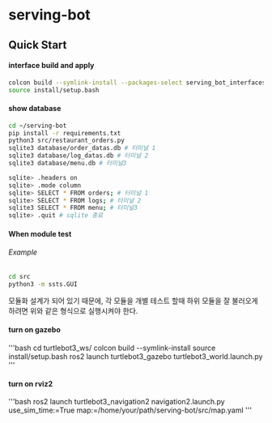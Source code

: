 # serving-bot

## Quick Start
#### interface build and apply
```bash
colcon build --symlink-install --packages-select serving_bot_interfaces
source install/setup.bash
```


#### show database 
```bash
cd ~/serving-bot
pip install -r requirements.txt
python3 src/restaurant_orders.py
sqlite3 database/order_datas.db # 터미널 1
sqlite3 database/log_datas.db # 터미널 2
sqlite3 database/menu.db # 터미널3

sqlite> .headers on
sqlite> .mode column
sqlite> SELECT * FROM orders; # 터미널 1
sqlite> SELECT * FROM logs; # 터미널 2
sqlite3 SELECT * FROM menu; # 터미널3
sqlite> .quit # sqlite 종료
```

#### When module test
###### Example
```bash
cd src
python3 -m ssts.GUI

```
모듈화 설계가 되어 있기 때문에, 각 모듈을 개별 테스트 할때 하위 모듈을 잘 불러오게 하려면 위와 같은 형식으로 실행시켜야 한다.

#### turn on gazebo
'''bash
cd turtlebot3_ws/
colcon build --symlink-install
source install/setup.bash
ros2 launch turtlebot3_gazebo turtlebot3_world.launch.py
'''

#### turn on rviz2
'''bash
ros2 launch turtlebot3_navigation2 navigation2.launch.py use_sim_time:=True map:=/home/your/path/serving-bot/src/map.yaml
'''
